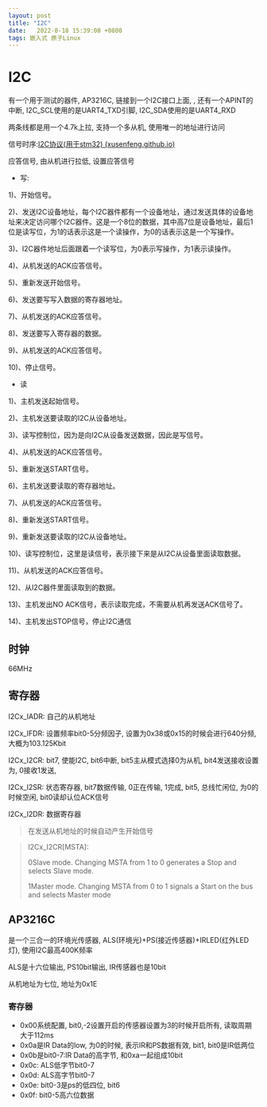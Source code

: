 ```yaml
---
layout: post
title: "I2C" 
date:   2022-8-18 15:39:08 +0800
tags: 嵌入式 原子Linux 
---
```


# I2C

有一个用于测试的器件, AP3216C, 链接到一个I2C接口上面, , 还有一个APINT的中断, I2C_SCL使用的是UART4_TXD引脚, I2C_SDA使用的是UART4_RXD

两条线都是用一个4.7k上拉, 支持一个多从机, 使用唯一的地址进行访问

信号时序:[I2C协议(用于stm32) (xusenfeng.github.io)](https://xusenfeng.github.io/2022/07/I2C(stm32)/)

应答信号, 由从机进行拉低, 设置应答信号

+   写:

1)、开始信号。

2)、发送I2C设备地址，每个I2C器件都有一个设备地址，通过发送具体的设备地址来决定访问哪个I2C器件。这是一个8位的数据，其中高7位是设备地址，最后1位是读写位，为1的话表示这是一个读操作，为0的话表示这是一个写操作。

3)、I2C器件地址后面跟着一个读写位，为0表示写操作，为1表示读操作。

4)、从机发送的ACK应答信号。

5)、重新发送开始信号。

6)、发送要写写入数据的寄存器地址。

7)、从机发送的ACK应答信号。

8)、发送要写入寄存器的数据。

9)、从机发送的ACK应答信号。

10)、停止信号。

+   读

1)、主机发送起始信号。

2)、主机发送要读取的I2C从设备地址。

3)、读写控制位，因为是向I2C从设备发送数据，因此是写信号。

4)、从机发送的ACK应答信号。

5)、重新发送START信号。

6)、主机发送要读取的寄存器地址。

7)、从机发送的ACK应答信号。

8)、重新发送START信号。

9)、重新发送要读取的I2C从设备地址。

10)、读写控制位，这里是读信号，表示接下来是从I2C从设备里面读取数据。

11)、从机发送的ACK应答信号。

12)、从I2C器件里面读取到的数据。

13)、主机发出NO ACK信号，表示读取完成，不需要从机再发送ACK信号了。

14)、主机发出STOP信号，停止I2C通信

## 时钟

66MHz



## 寄存器

I2Cx_IADR: 自己的从机地址

I2Cx_IFDR: 设置频率bit0-5分频因子, 设置为0x38或0x15的时候会进行640分频, 大概为103.125Kbit

I2Cx_I2CR: bit7, 使能I2C, bit6中断, bit5主从模式选择0为从机, bit4发送接收设置为, 0接收1发送, 

I2Cx_I2SR: 状态寄存器, bit7数据传输, 0正在传输, 1完成, bit5, 总线忙闲位, 为0的时候空闲, bit0读却认位ACK信号

I2Cx_I2DR: 数据寄存器

>   在发送从机地址的时候自动产生开始信号

>   I2Cx_I2CR[MSTA]:
>
>   0Slave mode. Changing MSTA from 1 to 0 generates a Stop and selects Slave mode.
>
>   1Master mode. Changing MSTA from 0 to 1 signals a Start on the bus and selects Master mode



## AP3216C

是一个三合一的环境光传感器, ALS(环境光)+PS(接近传感器)+IRLED(红外LED灯), 使用I2C最高400K频率

ALS是十六位输出, PS10bit输出, IR传感器也是10bit

从机地址为七位, 地址为0x1E 

### 寄存器

+   0x00系统配置, bit0,-2设置开启的传感器设置为3的时候开启所有, 读取周期大于112ms
+   0x0a是IR Data的low, 为0的时候, 表示IR和PS数据有效, bit1, bit0是IR低两位
+   0x0b是bit0-7:IR Data的高字节, 和0xa一起组成10bit
+   0x0c: ALS低字节bit0-7
+   0x0d: ALS高字节bit0-7
+   0x0e: bit0-3是ps的低四位,  bit6
+   0x0f: bit0-5高六位数据

















